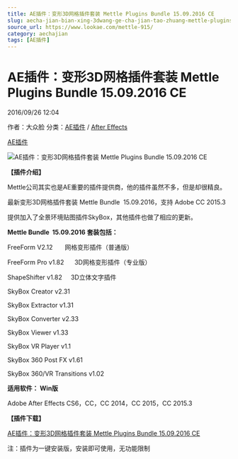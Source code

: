 ```yaml
---
title: AE插件：变形3D网格插件套装 Mettle Plugins Bundle 15.09.2016 CE
slug: aecha-jian-bian-xing-3dwang-ge-cha-jian-tao-zhuang-mettle-plugins-bundle-15-09-2016-ce
source_url: https://www.lookae.com/mettle-915/
category: aechajian
tags: [AE插件]
---
```

# AE插件：变形3D网格插件套装 Mettle Plugins Bundle 15.09.2016 CE

2016/09/26 12:04

作者：大众脸
分类：[AE插件](https://www.lookae.com/after-effects/aechajian/) / [After Effects](https://www.lookae.com/after-effects/)

[AE插件](https://www.lookae.com/tag/ae%e6%8f%92%e4%bb%b6/)

![AE插件：变形3D网格插件套装 Mettle Plugins Bundle 15.09.2016 CE](https://www.lookae.com/wp-content/uploads/2016/03/Mettle-Pluginsb.jpg "AE插件：变形3D网格插件套装 Mettle Plugins Bundle 15.09.2016 CE-LookAE.com")

**【插件介绍】**

Mettle公司其实也是AE重要的插件提供商，他的插件虽然不多，但是却很精良。

最新变形3D网格插件套装 Mettle Bundle  15.09.2016，支持 Adobe CC 2015.3

提供加入了全景环境贴图插件SkyBox，其他插件也做了相应的更新。

**Mettle Bundle  15.09.2016 套装包括：**

FreeForm V2.12       网格变形插件（普通版）

FreeForm Pro v1.82      3D网格变形插件（专业版）

ShapeShifter v1.82     3D立体文字插件

SkyBox Creator v2.31

SkyBox Extractor v1.31

SkyBox Converter v2.33

SkyBox Viewer v1.33

SkyBox VR Player v1.1

SkyBox 360 Post FX v1.61

SkyBox 360/VR Transitions v1.02

**适用软件： Win版**

Adobe After Effects CS6，CC，CC 2014，CC 2015，CC 2015.3

**【插件下载】**

[AE插件：变形3D网格插件套装 Mettle Plugins Bundle 15.09.2016 CE](http://lookae.ctfile.com/fs/QA7157126153)

注：插件为一键安装版，安装即可使用，无功能限制
